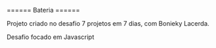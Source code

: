 ====== Bateria ======

 Projeto criado no desafio 7 projetos em 7 dias, com Bonieky Lacerda.

 Desafio focado em Javascript
